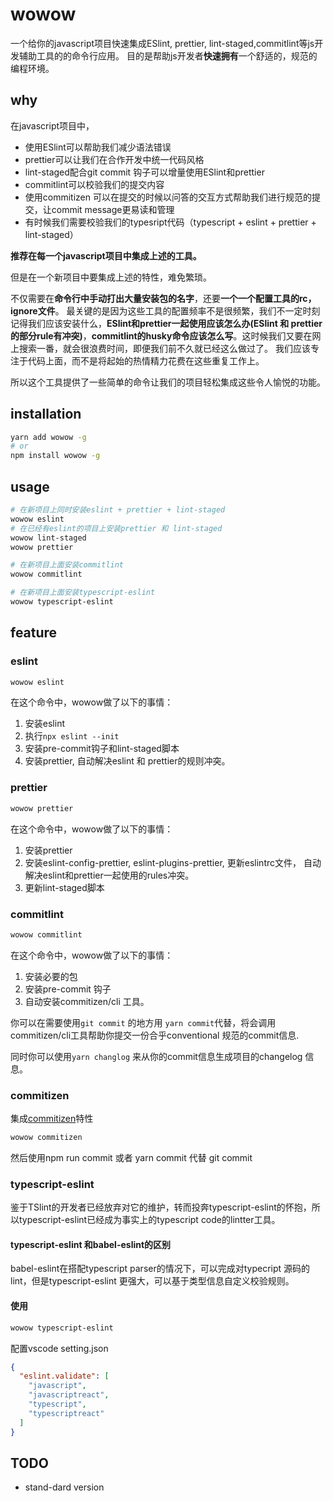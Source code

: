 # wowow
一个给你的javascript项目快速集成ESlint, prettier, lint-staged,commitlint等js开发辅助工具的的命令行应用。
目的是帮助js开发者**快速拥有**一个舒适的，规范的编程环境。

## why
在javascript项目中，
* 使用ESlint可以帮助我们减少语法错误
* prettier可以让我们在合作开发中统一代码风格
* lint-staged配合git commit 钩子可以增量使用ESlint和prettier
* commitlint可以校验我们的提交内容
* 使用commitizen 可以在提交的时候以问答的交互方式帮助我们进行规范的提交，让commit message更易读和管理
* 有时候我们需要校验我们的typesript代码（typescript + eslint + prettier + lint-staged）

**推荐在每一个javascript项目中集成上述的工具。**

但是在一个新项目中要集成上述的特性，难免繁琐。

不仅需要在**命令行中手动打出大量安装包的名字**，还要**一个一个配置工具的rc，ignore文件**。
最关键的是因为这些工具的配置频率不是很频繁，我们不一定时刻记得我们应该安装什么，**ESlint和prettier一起使用应该怎么办(ESlint 和 prettier的部分rule有冲突)**，**commitlint的husky命令应该怎么写**。这时候我们又要在网上搜索一番，就会很浪费时间，即便我们前不久就已经这么做过了。
我们应该专注于代码上面，而不是将起始的热情精力花费在这些重复工作上。

所以这个工具提供了一些简单的命令让我们的项目轻松集成这些令人愉悦的功能。

## installation
```bash
yarn add wowow -g
# or
npm install wowow -g
```
## usage
```bash
# 在新项目上同时安装eslint + prettier + lint-staged
wowow eslint
# 在已经有eslint的项目上安装prettier 和 lint-staged
wowow lint-staged
wowow prettier

# 在新项目上面安装commitlint
wowow commitlint

# 在新项目上面安装typescript-eslint
wowow typescript-eslint
```
## feature

### eslint 
```bash
wowow eslint
```
在这个命令中，wowow做了以下的事情：
1. 安装eslint
2. 执行`npx eslint --init`
3. 安装pre-commit钩子和lint-staged脚本
4. 安装prettier, 自动解决eslint 和 prettier的规则冲突。

### prettier
```bash
wowow prettier
```
在这个命令中，wowow做了以下的事情：
1. 安装prettier
2. 安装eslint-config-prettier, eslint-plugins-prettier, 更新eslintrc文件， 自动解决eslint和prettier一起使用的rules冲突。
3. 更新lint-staged脚本

### commitlint
```bash
wowow commitlint
```
在这个命令中，wowow做了以下的事情：
1. 安装必要的包
2. 安装pre-commit 钩子
3. 自动安装commitizen/cli 工具。

你可以在需要使用`git commit` 的地方用 `yarn commit`代替，将会调用commitizen/cli工具帮助你提交一份合乎conventional 规范的commit信息.

同时你可以使用`yarn changlog` 来从你的commit信息生成项目的changelog 信息。

### commitizen
集成[commitizen](https://github.com/commitizen/cz-cli#making-your-repo-commitizen-friendly)特性
```bash
wowow commitizen
```
然后使用npm run commit 或者 yarn commit 代替 git commit

###  typescript-eslint
鉴于TSlint的开发者已经放弃对它的维护，转而投奔typescript-eslint的怀抱，所以typescript-eslint已经成为事实上的typescript code的lintter工具。

#### **typescript-eslint 和babel-eslint的区别**
babel-eslint在搭配typescript parser的情况下，可以完成对typecript 源码的lint，但是typescript-eslint 更强大，可以基于类型信息自定义校验规则。

#### 使用
```bash
wowow typescript-eslint
```
配置vscode setting.json
```json
{
  "eslint.validate": [
    "javascript",
    "javascriptreact",
    "typescript",
    "typescriptreact"
  ]
}
```

## TODO
- stand-dard version

